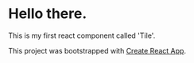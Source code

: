 # Hello there.

This is my first react component called 'Tile'.

This project was bootstrapped with [Create React App](https://github.com/facebookincubator/create-react-app).

